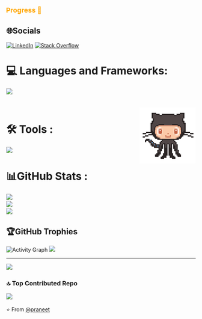 <marquee behavior="scroll" direction="right" scrollamount="5" style="color: orange; font-weight: bold; font-size: 18px;">
🚧 Site in Progress 🚧
</marquee>

## 🌐Socials
[![LinkedIn](https://img.shields.io/badge/LinkedIn-%230077B5.svg?logo=linkedin&logoColor=white)](https://linkedin.com/in/https://www.linkedin.com/in/praneet-bose-698012227/) [![Stack Overflow](https://img.shields.io/badge/-Stackoverflow-FE7A16?logo=stack-overflow&logoColor=white)](https://stackoverflow.com/users/31004638) 


# 💻 Languages and Frameworks:
<p align="left">
  <a href="https://skillicons.dev">
    <img src="https://skillicons.dev/icons?i=c,cpp,py,js,react,kotlin,kali,mysql,nodejs,sass,flutter,bootstrap&perline=6" />
  </a>
</p>
<br>
<img align='right' src="https://raw.githubusercontent.com/iCharlesZ/FigureBed/master/img/octocat.gif" width="150">

# 🛠 Tools :
<p align="left">
  <a href="https://skillicons.dev">
    <img src="https://skillicons.dev/icons?i=github,vscode,clion,pycharm,webstorm,idea,swift" />
  </a>
</p>

# 📊GitHub Stats :
![](https://github-readme-stats.vercel.app/api?username=Praneetbose&theme=radical&hide_border=false&include_all_commits=false&count_private=false)<br/>
![](https://github-readme-streak-stats.herokuapp.com/?user=Praneetbose&theme=radical&hide_border=false)<br/>
![](https://github-readme-stats.vercel.app/api/top-langs/?username=Praneetbose&theme=radical&hide_border=false&include_all_commits=false&count_private=false&layout=compact)

## 🏆GitHub Trophies
![Activity Graph](https://github-readme-activity-graph.vercel.app/graph?username=Praneetbose&theme=react-dark&hide_border=true)
![](https://github-trophies.vercel.app/?username=Praneetbose&theme=onedark&no-frame=false&no-bg=true&margin-w=4)

---
[![](https://visitcount.itsvg.in/api?id=Praneetbose&icon=3&color=9)](https://visitcount.itsvg.in)
### 🔝 Top Contributed Repo
![](https://github-contributor-stats.vercel.app/api?username=Praneetbose&limit=5&theme=blue_navy&combine_all_yearly_contributions=true)


⭐️ From [@praneet](https://github.com/PraneetBose)




